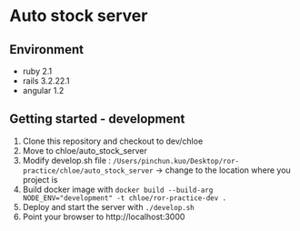 # Auto stock server

## Environment
- ruby 2.1
- rails 3.2.22.1
- angular 1.2

## Getting started - development
1. Clone this repository and checkout to dev/chloe
2. Move to chloe/auto_stock_server
3. Modify develop.sh file : ```/Users/pinchun.kuo/Desktop/ror-practice/chloe/auto_stock_server``` -> change to the location where you project is
4. Build docker image with ```docker build --build-arg NODE_ENV="development" -t chloe/ror-practice-dev .```
5. Deploy and start the server with ```./develop.sh```
6. Point your browser to http://localhost:3000

